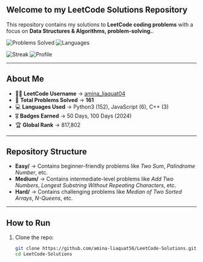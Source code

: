  ## Welcome to my **LeetCode Solutions Repository**  
 
This repository contains my solutions to **LeetCode coding problems** with a focus on **Data Structures & Algorithms, problem-solving.**.

![Problems Solved](https://img.shields.io/badge/Problems%20Solved-161-brightgreen?style=for-the-badge) ![Languages](https://img.shields.io/badge/Languages-Python3%20%7C%20JavaScript%20%7C%20C++-blue?style=for-the-badge)  

![Streak](https://img.shields.io/badge/100%20Days-Coding%20Streak-orange?style=for-the-badge) ![Profile](https://img.shields.io/badge/LeetCode-amina__liaquat04-yellow?style=for-the-badge&logo=leetcode)  

  

---

## About Me  

- 👩‍💻 **LeetCode Username** → [amina_liaquat04](https://leetcode.com/u/amina_liaquat04/)  
- 🧩 **Total Problems Solved** → **161**  
- 💻 **Languages Used** → Python3 (152), JavaScript (6), C++ (3)  
- 🎖️ **Badges Earned** → 50 Days, 100 Days (2024)  
- 🏆 **Global Rank** → 817,802  

---

## Repository Structure  

- **Easy/** → Contains beginner-friendly problems like *Two Sum*, *Palindrome Number*, etc.  
- **Medium/** → Contains intermediate-level problems like *Add Two Numbers*, *Longest Substring Without Repeating Characters*, etc.  
- **Hard/** → Contains challenging problems like *Median of Two Sorted Arrays*, *N-Queens*, etc.  

---


## How to Run  

1. Clone the repo:  
   ```bash
   git clone https://github.com/amina-liaquat56/LeetCode-Solutions.git
   cd LeetCode-Solutions



